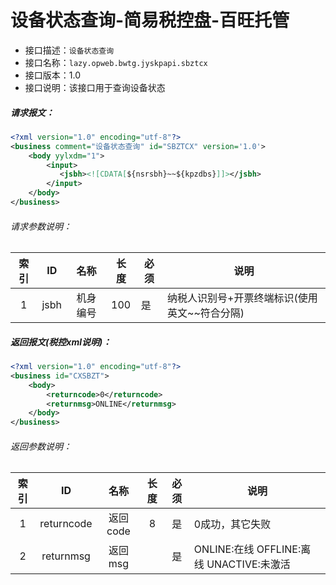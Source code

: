 # 设备状态查询-简易税控盘-百旺托管

- 接口描述：`设备状态查询`
- 接口名称：`lazy.opweb.bwtg.jyskpapi.sbztcx`
- 接口版本：1.0
- 接口说明：该接口用于查询设备状态

##### 请求报文：

```xml
<?xml version="1.0" encoding="utf-8"?>
<business comment="设备状态查询" id="SBZTCX" version='1.0'>
    <body yylxdm="1">
        <input>
           <jsbh><![CDATA[${nsrsbh}~~${kpzdbs}]]></jsbh>
        </input>
    </body>
</business>
```

###### 请求参数说明：

| 索引 |     ID     |       名称       | 长度  | 必须 | 说明                                                         |
| :--: | :--------: | :--------------: | ----- | ---- | ------------------------------------------------------------ |
|  1   |   jsbh   |      机身编号      | 100  | 是   | 纳税人识别号+开票终端标识(使用英文~~符合分隔) |

##### 返回报文(税控xml说明)：

```xml
<?xml version="1.0" encoding="utf-8"?>
<business id="CXSBZT">
    <body>
        <returncode>0</returncode>
        <returnmsg>ONLINE</returnmsg>
    </body>
</business>
```

###### 返回参数说明：

| 索引 |     ID     |   名称   | 长度 | 必须 | 说明                                      |
| :--: | :--------: | :------: | :--: | :--: | ----------------------------------------- |
|  1   | returncode | 返回code |  8   |  是  | 0成功，其它失败                           |
|  2   | returnmsg  | 返回msg  |      |  是  | ONLINE:在线 OFFLINE:离线  UNACTIVE:未激活 |

